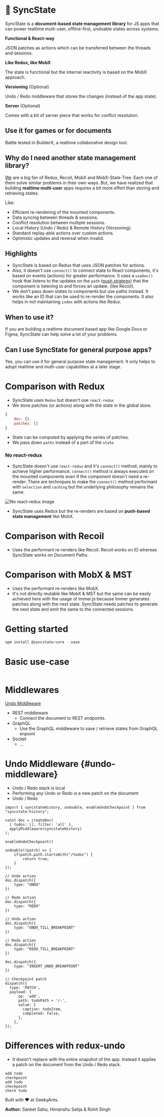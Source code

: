 # 🧬 SyncState

SyncState is a **document-based state management library** for JS apps that can power realtime multi-user, offline-first, undoable states across systems.

**Functional & React-way**

JSON patches as actions which can be transferred between the threads and sessions.

**Like Redux, like MobX**

The state is functional but the internal reactivity is based on the MobX approach.

**Versioning** (Optional)

Undo / Redo middleware that stores the changes (instead of the app state).

**Server**
(Optional)

Comes with a bit of server piece that works for conflict resolution.

## Use it for games or for documents

Battle tested in BuilderX, a realtime collaborative design tool.

## Why do I need another state management library?

[We](https://geekyants.com) are a big fan of Redux, Recoil, MobX and MobX-State-Tree. Each one of them solve similar problems in their own ways. But, we have realized that building **realtime multi-user** apps requires a bit more effort than storing and retrieving states.

Like:

- Efficient re-rendering of the mounted components.
- Data syncing between threads & sessions.
- Conflict resolution between multiple sessions.
- Local History (Undo / Redo) & Remote History (Versioning).
- Standard replay-able actions over custom actions.
- Optimistic updates and reversal when invalid.

## Highlights

- SyncState is based on Redux that uses JSON patches for actions.
- Also, it doesn't use `connect()` to connect state to React components, it's based on events (actions) for greater performance. It uses a `useDoc()`  hook that listens to the updates on the `path`  ([push strategy](https://twitter.com/kentcdodds/status/1180157212485771264)) that the component is listening to and forces an update. (like Recoil).
- We don't pass down states to components but use paths instead. It works like an ID that can be used to re-render the components. It also helps in not maintaining `index` with actions like Redux.

## When to use it?

If you are building a realtime document based app like Google Docs or Figma, SyncState can help solve a lot of your problems.

## Can I use SyncState for general purpose apps?

Yes, you can use it for general purpose state management. It only helps to adopt realtime and multi-user capabilities at a later stage.

# Comparison with Redux

- SyncState uses `Redux` but doesn't use `react-redux`
- We store patches (or actions) along with the state in the global store.

```jsx
{
    doc: {},
    patches: []
}
```

- State can be computed by applying the series of patches.
- We pass down `paths` instead of a part of the `state`

### No react-redux

- SyncState doesn't use `react-redux` and it's `connect()` method, mainly to achieve higher performance. `connect()` method is always executed on the mounted components even if the component doesn't need a re-render. There are techniques to make the `connect()` method performant with `selection` and `caching` but the underlying philosophy remains the same.

![No react-redux image](https://github.com/syncstate/syncstate/blob/master/assets/no-redux.png)

- SyncState uses Redux but the re-renders are based on **push-based state management** like MobX.

# Comparison with Recoil

- Uses the performant re-renders like Recoil. Recoil works on ID whereas SyncState works on Document Paths.

# Comparison with MobX & MST

- Uses the performant re-renders like MobX.
- It's not directly mutable like MobX & MST but the same can be easily achieved here with the usage of Immer.js because Immer generates patches along with the next state. SyncState needs patches to generate the next state and emit the same to the connected sessions.

# Getting started

```jsx
npm install @syncstate/core --save
```

# Basic use-case

```jsx

```

# Middlewares

[Undo Middleware](/#undo-middleware)

- REST middleware
    - Connect the document to REST endpoints.
- GraphQL
    - Use the GraphQL middleware to save / retrieve states from GraphQL enpoint
- Socket
    - ...
# Undo Middleware {#undo-middleware}
- Undo / Redo stack is local
- Performing any Undo or Redo is a new patch on the document
- Undo / Redo

```tsx
import { syncstateHistory, undoable, enableUndoCheckpoint } from "syncstate-history";

const doc = createDoc(
  { todos: [], filter: 'all' },
  applyMiddleware(syncstateHistory)
);

enableUndoCheckpoint()

undoable((patch) => {
	if(patch.path.startsWith("/todos") {
		return true;
	}
});

// Undo action
doc.dispatch({
	type: "UNDO"
})

// Redo action
doc.dispatch({
	type: "REDO"
})

// Undo action
doc.dispatch({
	type: "UNDO_TILL_BREAKPOINT"
})

// Redo action
doc.dispatch({
	type: "REDO_TILL_BREAKPOINT"
})

doc.dispatch({
	type: "INSERT_UNDO_BREAKPOINT"
})

// Checkpoint patch
dispatch({
  type: 'PATCH',
  payload: {
	  op: 'add',
	  path: todoPath + '/-',
	  value: {
	    caption: todoItem,
	    completed: false,
	  },
	},
});
```

# Differences with redux-undo

- It doesn't replace with the entire snapshot of the app. Instead it applies a patch on the document from the Undo / Redo stack.

```tsx
add todo
checkpoint
add todo
checkpoint
check todo
```
Built with ❤️ at GeekyAnts.

**Author:** Sanket Sahu, Himanshu Satija & Rohit Singh

